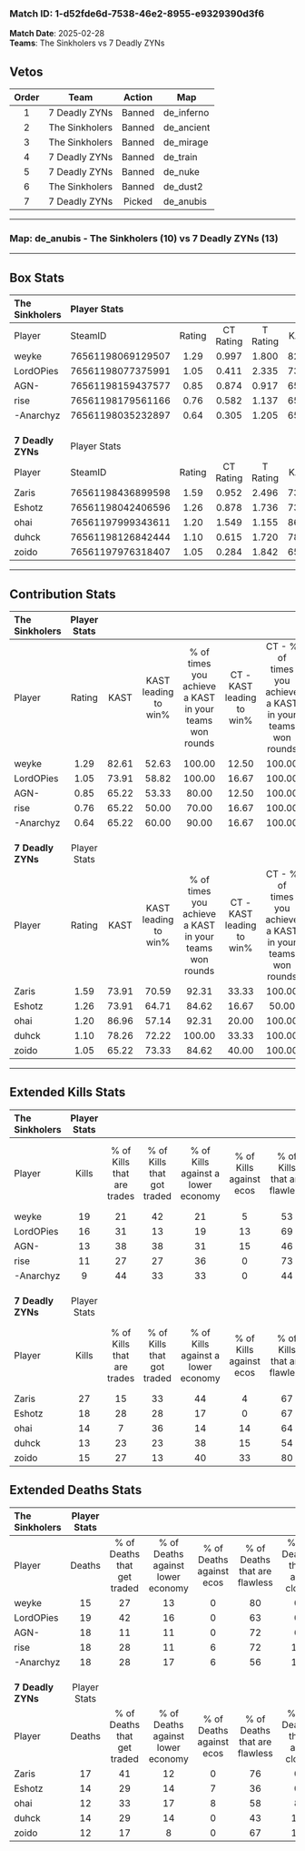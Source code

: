 ### Match ID: 1-d52fde6d-7538-46e2-8955-e9329390d3f6  
**Match Date**: 2025-02-28  
**Teams**: The Sinkholers vs 7 Deadly ZYNs  

## Vetos  

| Order | Team | Action | Map |
| :---: | :--: | :----: | --- |
| 1 | 7 Deadly ZYNs | Banned | de_inferno |
| 2 | The Sinkholers | Banned | de_ancient |
| 3 | The Sinkholers | Banned | de_mirage |
| 4 | 7 Deadly ZYNs | Banned | de_train |
| 5 | 7 Deadly ZYNs | Banned | de_nuke |
| 6 | The Sinkholers | Banned | de_dust2 |
| 7 | 7 Deadly ZYNs | Picked | de_anubis |

---  

### **Map**: de_anubis - The Sinkholers (10) vs 7 Deadly ZYNs (13)  
---  

## Box Stats  

| **The Sinkholers** | Player Stats      |        |           |          |       |       |       |         |        |      |     |
| :- | :- | :-: | :-: | :-: | :-: | :-: | :-: | :-: | :-: | :-: | :-: |
| Player             | SteamID           | Rating | CT Rating | T Rating | KAST  |  ADR  | Kills | Assists | Deaths | K/D  | HS% |
| weyke              | 76561198069129507 |  1.29  |   0.997   |  1.800   | 82.61 | 75.4  |  19   |    3    |   15   | 1.27 | 10  |
| LordOPies          | 76561198077375991 |  1.05  |   0.411   |  2.335   | 73.91 | 83.2  |  16   |    6    |   19   | 0.84 | 50  |
| AGN-               | 76561198159437577 |  0.85  |   0.874   |  0.917   | 65.22 | 70.8  |  13   |    3    |   18   | 0.72 | 38  |
| rise               | 76561198179561166 |  0.76  |   0.582   |  1.137   | 65.22 | 62.3  |  11   |    7    |   18   | 0.61 | 63  |
| -Anarchyz          | 76561198035232897 |  0.64  |   0.305   |  1.205   | 65.22 | 47.5  |   9   |    7    |   18   | 0.50 | 33  |
|                    |                   |        |           |          |       |       |       |         |        |      |     |
|                    |                   |        |           |          |       |       |       |         |        |      |     |
|                    |                   |        |           |          |       |       |       |         |        |      |     |
| **7 Deadly ZYNs**  | Player Stats      |        |           |          |       |       |       |         |        |      |     |
| Player             | SteamID           | Rating | CT Rating | T Rating | KAST  |  ADR  | Kills | Assists | Deaths | K/D  | HS% |
| Zaris              | 76561198436899598 |  1.59  |   0.952   |  2.496   | 73.91 | 111.4 |  27   |    3    |   17   | 1.59 | 70  |
| Eshotz             | 76561198042406596 |  1.26  |   0.878   |  1.736   | 73.91 | 83.9  |  18   |    8    |   14   | 1.29 | 72  |
| ohai               | 76561197999343611 |  1.20  |   1.549   |  1.155   | 86.96 | 69.1  |  14   |    9    |   12   | 1.17 | 21  |
| duhck              | 76561198126842444 |  1.10  |   0.615   |  1.720   | 78.26 | 78.9  |  13   |   11    |   14   | 0.93 | 61  |
| zoido              | 76561197976318407 |  1.05  |   0.284   |  1.842   | 65.22 | 66.4  |  15   |    3    |   12   | 1.25 | 46  |
---  

## Contribution Stats  

| **The Sinkholers** | Player Stats |       |                      |                                                        |                           |                                                             |                          |                                                            |
| :- | :-: | :-: | :-: | :-: | :-: | :-: | :-: | :-: |
| Player             |    Rating    | KAST  | KAST leading to win% | % of times you achieve a KAST in your teams won rounds | CT - KAST leading to win% | CT - % of times you achieve a KAST in your teams won rounds | T - KAST leading to win% | T - % of times you achieve a KAST in your teams won rounds |
| weyke              |     1.29     | 82.61 |        52.63         |                         100.00                         |           12.50           |                           100.00                            |          81.82           |                           100.00                           |
| LordOPies          |     1.05     | 73.91 |        58.82         |                         100.00                         |           16.67           |                           100.00                            |          81.82           |                           100.00                           |
| AGN-               |     0.85     | 65.22 |        53.33         |                         80.00                          |           12.50           |                           100.00                            |          100.00          |                           77.78                            |
| rise               |     0.76     | 65.22 |        50.00         |                         70.00                          |           16.67           |                           100.00                            |          75.00           |                           66.67                            |
| -Anarchyz          |     0.64     | 65.22 |        60.00         |                         90.00                          |           16.67           |                           100.00                            |          88.89           |                           88.89                            |
|                    |              |       |                      |                                                        |                           |                                                             |                          |                                                            |
|                    |              |       |                      |                                                        |                           |                                                             |                          |                                                            |
|                    |              |       |                      |                                                        |                           |                                                             |                          |                                                            |
| **7 Deadly ZYNs**  | Player Stats |       |                      |                                                        |                           |                                                             |                          |                                                            |
| Player             |    Rating    | KAST  | KAST leading to win% | % of times you achieve a KAST in your teams won rounds | CT - KAST leading to win% | CT - % of times you achieve a KAST in your teams won rounds | T - KAST leading to win% | T - % of times you achieve a KAST in your teams won rounds |
| Zaris              |     1.59     | 73.91 |        70.59         |                         92.31                          |           33.33           |                           100.00                            |          90.91           |                           90.91                            |
| Eshotz             |     1.26     | 73.91 |        64.71         |                         84.62                          |           16.67           |                            50.00                            |          90.91           |                           90.91                            |
| ohai               |     1.20     | 86.96 |        57.14         |                         92.31                          |           20.00           |                           100.00                            |          90.91           |                           90.91                            |
| duhck              |     1.10     | 78.26 |        72.22         |                         100.00                         |           33.33           |                           100.00                            |          91.67           |                           100.00                           |
| zoido              |     1.05     | 65.22 |        73.33         |                         84.62                          |           40.00           |                           100.00                            |          90.00           |                           81.82                            |
---  

## Extended Kills Stats  

| **The Sinkholers** | Player Stats |                            |                            |                                    |                         |                              |                                 |                                       |                    |           |
| :- | :-: | :-: | :-: | :-: | :-: | :-: | :-: | :-: | :-: | :-: |
| Player             |    Kills     | % of Kills that are trades | % of Kills that got traded | % of Kills against a lower economy | % of Kills against ecos | % of Kills that are flawless | % of Kills that are close duels | % of Kills that are assisted by flash | Pistol Round Kills | AWP Kills |
| weyke              |      19      |             21             |             42             |                 21                 |            5            |              53              |                0                |                   5                   |         2          |     8     |
| LordOPies          |      16      |             31             |             13             |                 19                 |           13            |              69              |                6                |                   6                   |         1          |     0     |
| AGN-               |      13      |             38             |             38             |                 31                 |           15            |              46              |                0                |                   8                   |         4          |     0     |
| rise               |      11      |             27             |             27             |                 36                 |            0            |              73              |                9                |                   0                   |         0          |     0     |
| -Anarchyz          |      9       |             44             |             33             |                 33                 |            0            |              44              |               33                |                  11                   |         2          |     0     |
|                    |              |                            |                            |                                    |                         |                              |                                 |                                       |                    |           |
|                    |              |                            |                            |                                    |                         |                              |                                 |                                       |                    |           |
|                    |              |                            |                            |                                    |                         |                              |                                 |                                       |                    |           |
| **7 Deadly ZYNs**  | Player Stats |                            |                            |                                    |                         |                              |                                 |                                       |                    |           |
| Player             |    Kills     | % of Kills that are trades | % of Kills that got traded | % of Kills against a lower economy | % of Kills against ecos | % of Kills that are flawless | % of Kills that are close duels | % of Kills that are assisted by flash | Pistol Round Kills | AWP Kills |
| Zaris              |      27      |             15             |             33             |                 44                 |            4            |              67              |                4                |                   7                   |         4          |     0     |
| Eshotz             |      18      |             28             |             28             |                 17                 |            0            |              67              |                6                |                  17                   |         2          |     0     |
| ohai               |      14      |             7              |             36             |                 14                 |           14            |              64              |                0                |                  14                   |         1          |     7     |
| duhck              |      13      |             23             |             23             |                 38                 |           15            |              54              |               15                |                   8                   |         1          |     1     |
| zoido              |      15      |             27             |             13             |                 40                 |           33            |              80              |                7                |                   7                   |         0          |     0     |
## Extended Deaths Stats  

| **The Sinkholers** | Player Stats |                             |                                   |                          |                               |                            |                           |               |
| :- | :-: | :-: | :-: | :-: | :-: | :-: | :-: | :-: |
| Player             |    Deaths    | % of Deaths that get traded | % of Deaths against lower economy | % of Deaths against ecos | % of Deaths that are flawless | % of Deaths that are close | % of Deaths while blinded | Deaths to AWP |
| weyke              |      15      |             27              |                13                 |            0             |              80               |             0              |            20             |       0       |
| LordOPies          |      19      |             42              |                16                 |            0             |              63               |             0              |             5             |       3       |
| AGN-               |      18      |             11              |                11                 |            0             |              72               |             6              |             6             |       2       |
| rise               |      18      |             28              |                11                 |            6             |              72               |             11             |             6             |       1       |
| -Anarchyz          |      18      |             28              |                17                 |            6             |              56               |             11             |            17             |       2       |
|                    |              |                             |                                   |                          |                               |                            |                           |               |
|                    |              |                             |                                   |                          |                               |                            |                           |               |
|                    |              |                             |                                   |                          |                               |                            |                           |               |
| **7 Deadly ZYNs**  | Player Stats |                             |                                   |                          |                               |                            |                           |               |
| Player             |    Deaths    | % of Deaths that get traded | % of Deaths against lower economy | % of Deaths against ecos | % of Deaths that are flawless | % of Deaths that are close | % of Deaths while blinded | Deaths to AWP |
| Zaris              |      17      |             41              |                12                 |            0             |              76               |             0              |             0             |       2       |
| Eshotz             |      14      |             29              |                14                 |            7             |              36               |             0              |            14             |       2       |
| ohai               |      12      |             33              |                17                 |            8             |              58               |             8              |             0             |       2       |
| duhck              |      14      |             29              |                14                 |            0             |              43               |             14             |             0             |       1       |
| zoido              |      12      |             17              |                 8                 |            0             |              67               |             17             |            17             |       1       |
